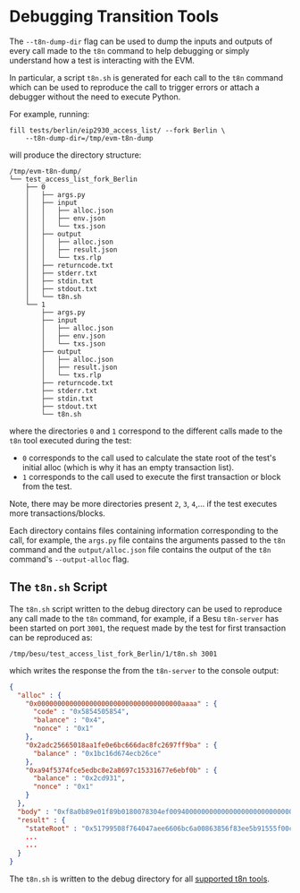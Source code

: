 # Debugging Transition Tools

The `--t8n-dump-dir` flag can be used to dump the inputs and outputs of every call made to the `t8n` command to help debugging or simply understand how a test is interacting with the EVM.

In particular, a script `t8n.sh` is generated for each call to the `t8n` command which can be used to reproduce the call to trigger errors or attach a debugger without the need to execute Python.

For example, running:

```console
fill tests/berlin/eip2930_access_list/ --fork Berlin \
    --t8n-dump-dir=/tmp/evm-t8n-dump
```

will produce the directory structure:

```console
/tmp/evm-t8n-dump/
└── test_access_list_fork_Berlin
    ├── 0
    │   ├── args.py
    │   ├── input
    │   │   ├── alloc.json
    │   │   ├── env.json
    │   │   └── txs.json
    │   ├── output
    │   │   ├── alloc.json
    │   │   ├── result.json
    │   │   └── txs.rlp
    │   ├── returncode.txt
    │   ├── stderr.txt
    │   ├── stdin.txt
    │   ├── stdout.txt
    │   └── t8n.sh
    └── 1
        ├── args.py
        ├── input
        │   ├── alloc.json
        │   ├── env.json
        │   └── txs.json
        ├── output
        │   ├── alloc.json
        │   ├── result.json
        │   └── txs.rlp
        ├── returncode.txt
        ├── stderr.txt
        ├── stdin.txt
        ├── stdout.txt
        └── t8n.sh
```

where the directories `0` and `1` correspond to the different calls made to the `t8n` tool executed during the test:

- `0` corresponds to the call used to calculate the state root of the test's initial alloc (which is why it has an empty transaction list).
- `1` corresponds to the call used to execute the first transaction or block from the test.

Note, there may be more directories present `2`, `3`, `4`,... if the test executes more transactions/blocks.

Each directory contains files containing information corresponding to the call, for example, the `args.py` file contains the arguments passed to the `t8n` command and the `output/alloc.json` file contains the output of the `t8n` command's `--output-alloc` flag.

## The `t8n.sh` Script

The `t8n.sh` script written to the debug directory can be used to reproduce any call made to the `t8n` command, for example, if a Besu `t8n-server` has been started on port `3001`, the request made by the test for first transaction can be reproduced as:

```console
/tmp/besu/test_access_list_fork_Berlin/1/t8n.sh 3001
```

which writes the response the from the `t8n-server` to the console output:

```json
{
  "alloc" : {
    "0x000000000000000000000000000000000000aaaa" : {
      "code" : "0x5854505854",
      "balance" : "0x4",
      "nonce" : "0x1"
    },
    "0x2adc25665018aa1fe0e6bc666dac8fc2697ff9ba" : {
      "balance" : "0x1bc16d674ecb26ce"
    },
    "0xa94f5374fce5edbc8e2a8697c15331677e6ebf0b" : {
      "balance" : "0x2cd931",
      "nonce" : "0x1"
    }
  },
  "body" : "0xf8a0b89e01f89b0180078304ef0094000000000000000000000000000000000000aaaa0180f838f7940000000000000000000000000000000000000000e1a0000000000000000000000000000000000000000000000000000000000000000001a02e16eb72206c93c471b5894800495ee9c64ae2d9823bcc4d6adeb5d9d9af0dd4a03be6691e933a0816c59d059a556c27c6753e6ce76d1e357b9201865c80b28df3",
  "result" : {
    "stateRoot" : "0x51799508f764047aee6606bc6a00863856f83ee5b91555f00c8a3cbdfbec5acb",
    ...
    ...
  }
}
```

The `t8n.sh` is written to the debug directory for all [supported t8n tools](../index.md#transition-tool-support).
